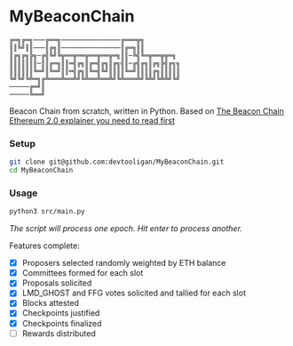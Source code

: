 # MyBeaconChain

```
╔═╗╔═╗───╔══╗───────────────╔═══╦╗
║║╚╝║║───║╔╗║───────────────║╔═╗║║
║╔╗╔╗╠╗─╔╣╚╝╚╦══╦══╦══╦══╦═╗║║─╚╣╚═╦══╦╦═╗
║║║║║║║─║║╔═╗║║═╣╔╗║╔═╣╔╗║╔╗╣║─╔╣╔╗║╔╗╠╣╔╗╗
║║║║║║╚═╝║╚═╝║║═╣╔╗║╚═╣╚╝║║║║╚═╝║║║║╔╗║║║║║
╚╝╚╝╚╩═╗╔╩═══╩══╩╝╚╩══╩══╩╝╚╩═══╩╝╚╩╝╚╩╩╝╚╝
─────╔═╝║
─────╚══╝
```
Beacon Chain from scratch, written in Python.  Based on [The Beacon Chain Ethereum 2.0 explainer you need to read first](https://ethos.dev/beacon-chain)


### Setup

```sh
git clone git@github.com:devtooligan/MyBeaconChain.git
cd MyBeaconChain
```


### Usage
```sh
python3 src/main.py
```

_The script will process one epoch.  Hit enter to process another._

Features complete:

- [x] Proposers selected randomly weighted by ETH balance
- [x] Committees formed for each slot
- [x] Proposals solicited
- [x] LMD_GHOST and FFG votes solicited and tallied for each slot
- [x] Blocks attested
- [x] Checkpoints justified
- [x] Checkpoints finalized
- [ ] Rewards distributed